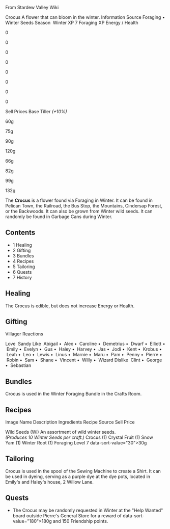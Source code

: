 From Stardew Valley Wiki

Crocus A flower that can bloom in the winter. Information Source Foraging • Winter Seeds Season  Winter XP 7 Foraging XP Energy / Health

0

0

0

0

0

0

0

0

Sell Prices Base Tiller *(+10%)*

60g

75g

90g

120g

66g

82g

99g

132g

The **Crocus** is a flower found via Foraging in Winter. It can be found in Pelican Town, the Railroad, the Bus Stop, the Mountains, Cindersap Forest, or the Backwoods. It can also be grown from Winter wild seeds. It can randomly be found in Garbage Cans during Winter.

## Contents

- 1 Healing
- 2 Gifting
- 3 Bundles
- 4 Recipes
- 5 Tailoring
- 6 Quests
- 7 History

## Healing

The Crocus is edible, but does not increase Energy or Health.

## Gifting

Villager Reactions

Love  Sandy Like  Abigail •  Alex •  Caroline •  Demetrius •  Dwarf •  Elliott •  Emily •  Evelyn •  Gus •  Haley •  Harvey •  Jas •  Jodi •  Kent •  Krobus •  Leah •  Leo •  Lewis •  Linus •  Marnie •  Maru •  Pam •  Penny •  Pierre •  Robin •  Sam •  Shane •  Vincent •  Willy •  Wizard Dislike  Clint •  George •  Sebastian

## Bundles

Crocus is used in the Winter Foraging Bundle in the Crafts Room.

## Recipes

Image Name Description Ingredients Recipe Source Sell Price

Wild Seeds (Wi) An assortment of wild winter seeds.  
*(Produces 10 Winter Seeds per craft.)* Crocus (1) Crystal Fruit (1) Snow Yam (1) Winter Root (1) Foraging Level 7 data-sort-value="30"&gt;30g

## Tailoring

Crocus is used in the spool of the Sewing Machine to create a Shirt. It can be used in dyeing, serving as a purple dye at the dye pots, located in Emily's and Haley's house, 2 Willow Lane.

## Quests

- The Crocus may be randomly requested in Winter at the "Help Wanted" board outside Pierre's General Store for a reward of data-sort-value="180"&gt;180g and 150 Friendship points.